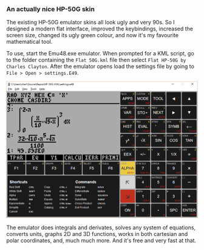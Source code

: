 ### An actually nice HP-50G skin

The existing HP-50G emulator skins all look ugly and very 90s. So I designed a modern flat interface, improved the keybindings, increased the screen size, changed its ugly green colour, and now it's my favourite mathematical tool.

To use, start the Emu48.exe emulator. When prompted for a KML script, go to the folder containing the `Flat 50G.kml` file then select  `Flat HP-50G by Charles Clayton`. After the emulator opens load the settings file by going to `File > Open > settings.E49`.

![Screenshot](/Images/Screenshot.png)

The emulator does integrals and derivates, solves any system of equations, converts units, graphs 2D and 3D functions, works in both cartesian and polar coordinates, and, much much more. And it's free and very fast at that.


